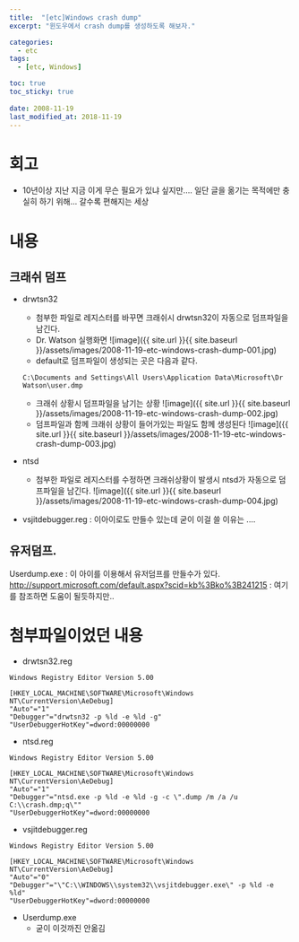 ```yaml
---
title:  "[etc]Windows crash dump"
excerpt: "윈도우에서 crash dump를 생성하도록 해보자."

categories:
  - etc
tags:
  - [etc, Windows]

toc: true
toc_sticky: true
 
date: 2008-11-19
last_modified_at: 2018-11-19
---
```


# 회고
* 10년이상 지난 지금 이게 무슨 필요가 있냐 싶지만.... 일단 글을 옮기는  목적에만 충실히 하기 위해... 갈수록 편해지는 세상

# 내용
## 크래쉬 덤프
* drwtsn32
	* 첨부한 파일로 레지스터를 바꾸면 크래쉬시 drwtsn32이 자동으로 덤프파일을 남긴다.
	* Dr. Watson 실행화면
		![image]({{ site.url }}{{ site.baseurl }}/assets/images/2008-11-19-etc-windows-crash-dump-001.jpg)
	* default로 덤프파일이 생성되는 곳은 다음과 같다.
	```
	C:\Documents and Settings\All Users\Application Data\Microsoft\Dr Watson\user.dmp
	```
	* 크래쉬 상황시 덤프파일을 남기는 상황
	![image]({{ site.url }}{{ site.baseurl }}/assets/images/2008-11-19-etc-windows-crash-dump-002.jpg)
	* 덤프파일과 함께 크래쉬 상황이 들어가있는 파일도 함께 생성된다
	![image]({{ site.url }}{{ site.baseurl }}/assets/images/2008-11-19-etc-windows-crash-dump-003.jpg)

* ntsd
	* 첨부한 파일로 레지스터를 수정하면 크래쉬상황이 발생시 ntsd가 자동으로 덤프파일을 남긴다.
	![image]({{ site.url }}{{ site.baseurl }}/assets/images/2008-11-19-etc-windows-crash-dump-004.jpg)

* vsjitdebugger.reg : 이아이로도 만들수 있는데 굳이 이걸 쓸 이유는 ....


## 유저덤프.
Userdump.exe : 이 아이를 이용해서 유저덤프를 만들수가 있다.
http://support.microsoft.com/default.aspx?scid=kb%3Bko%3B241215   : 여기를 참조하면 도움이 될듯하지만..

# 첨부파일이었던 내용
* drwtsn32.reg
```
Windows Registry Editor Version 5.00

[HKEY_LOCAL_MACHINE\SOFTWARE\Microsoft\Windows NT\CurrentVersion\AeDebug]
"Auto"="1"
"Debugger"="drwtsn32 -p %ld -e %ld -g"
"UserDebuggerHotKey"=dword:00000000

```

* ntsd.reg
```
Windows Registry Editor Version 5.00

[HKEY_LOCAL_MACHINE\SOFTWARE\Microsoft\Windows NT\CurrentVersion\AeDebug]
"Auto"="1"
"Debugger"="ntsd.exe -p %ld -e %ld -g -c \".dump /m /a /u C:\\crash.dmp;q\""
"UserDebuggerHotKey"=dword:00000000
```

* vsjitdebugger.reg
```
Windows Registry Editor Version 5.00

[HKEY_LOCAL_MACHINE\SOFTWARE\Microsoft\Windows NT\CurrentVersion\AeDebug]
"Auto"="0"
"Debugger"="\"C:\\WINDOWS\\system32\\vsjitdebugger.exe\" -p %ld -e %ld"
"UserDebuggerHotKey"=dword:00000000
```
* Userdump.exe
	* 굳이 이것까진 안옮김